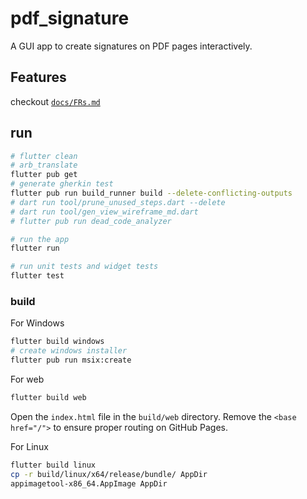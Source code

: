 # pdf_signature

A GUI app to create signatures on PDF pages interactively.

## Features

checkout [`docs/FRs.md`](docs/FRs.md)

## run

```bash
# flutter clean
# arb_translate
flutter pub get
# generate gherkin test
flutter pub run build_runner build --delete-conflicting-outputs
# dart run tool/prune_unused_steps.dart --delete
# dart run tool/gen_view_wireframe_md.dart
# flutter pub run dead_code_analyzer

# run the app
flutter run

# run unit tests and widget tests
flutter test
```

### build

For Windows
```bash
flutter build windows
# create windows installer
flutter pub run msix:create
```

For web
```bash
flutter build web
```
Open the `index.html` file in the `build/web` directory. Remove the `<base href="/">` to ensure proper routing on GitHub Pages.

For Linux
```bash
flutter build linux
cp -r build/linux/x64/release/bundle/ AppDir
appimagetool-x86_64.AppImage AppDir
```
